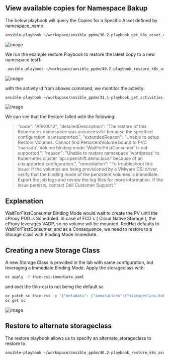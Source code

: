 ## View available copies for Namespace Bakup


The below playbook will query the Copies for a Specific Asset defined by namespace_name
```bash
ansible-playbook ~/workspace/ansible_ppdm/30.2-playbook_get_k8s_asset_copies.yml -e "namespace_name=wordpress"
```
![image](https://github.com/bob-builds-labs/bob-builds-labs.github.io/assets/8255007/e8b50d65-73a8-462b-bed3-71f1a0e21e55)

We run the example restore Playbook to restore the latest copy to a new namespace test1:

```bash
 ansible-playbook ~/workspace/ansible_ppdm/40.2-playbook_restore_k8s_asset_copies.yml -e "namespace_name=wordpress"  -e "target_namespace_name=test1"
```

![image](https://github.com/bob-builds-labs/bob-builds-labs.github.io/assets/8255007/47710fef-c9ed-4db8-8ae5-f4dbda93d378)

with the activity id from aboves command, we montitor the activity:

```bash
ansible-playbook ~/workspace/ansible_ppdm/31.1-playbook_get_activities.yml -e "activity_id=<activity_id from above>"
```

![image](https://github.com/bob-builds-labs/bob-builds-labs.github.io/assets/8255007/68b44887-e82f-46bf-810b-833d1921a768)


We can see that the Restore failed with the following:
> "code": "ARK0012",
"detailedDescription": "The restore of this Kubernetes namespace was unsuccessful because the specified configuration is unsupported.",
"extendedReason": "Unable to setup Restore Volumes.  Cannot find PersistentVolume bound to PVC 'mariadb'. Volume binding mode 'WaitForFirstConsumer' is not supported.",
"reason": "Unable to restore namespace 'wordpress' to Kubernetes cluster 'api.openshift.demo.local' because of an unsupported configuration.",
"remediation": "To troubleshoot this issue: If the volumes are being provisioned by a VMware CSI driver, verify that the binding mode of the persistent volumes is immediate. Export the job logs and review the log files for more information. If the issue persists, contact Dell Customer Support."

## Explanation

WaitForFirstConsumer Binding Mode would wait to create the PV until the cProxy POD is Scheduled. In case of FCD´s ( Cloud Native Storage ), the cProxy leverages VADP, so no volume will be mounted. RedHat defaults to WaitForFirstConsumer, and as a Consequence, we need to restore to a Storage class with Binding Mode Immediate. 

## Creating a new Storage Class

A new Storage Class is provided in the lab with same configuration, but leveraging a Immediate Binding Mode.
Apply the storageclass with:

```bash
oc apply -f thin-csi-immediate.yaml
```

and aset the thin-csi to not being the default sc

```bash
oc patch sc thin-csi -p '{"metadata": {"annotations":{"storageclass.kubernetes.io/is-default-class":"false"}}}'
oc get sc
```

![image](https://github.com/bob-builds-labs/bob-builds-labs.github.io/assets/8255007/70685438-dcea-48a3-8cf0-f637b7181198)

## Restore to alternate storageclass
The restore playbook allows us to specify an alternate_storageclass to restore to.


```bash
ansible-playbook ~/workspace/ansible_ppdm/40.2-playbook_restore_k8s_asset_copies.yml -e "namespace_name=wordpress"  -e "target_namespace_name=test2"  -e "alternate_storageclass=thin-csi-immediate"
```



